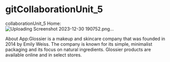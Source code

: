 # gitCollaborationUnit_5
collaborationUnit_5
Home:![Uploading Screenshot 2023-12-30 190752.png…]()

About App:Glossier is a makeup and skincare company that was founded in 2014 by Emily Weiss. The company is known for its simple, minimalist packaging and its focus on natural ingredients. Glossier products are available online and in select stores.
